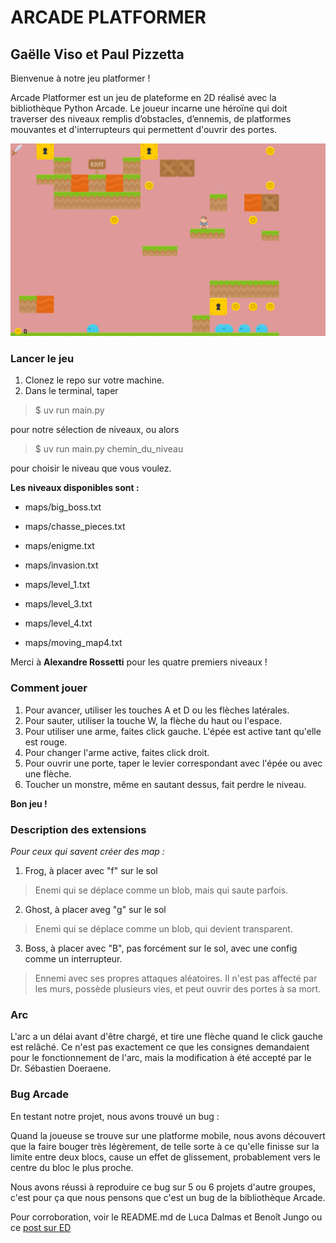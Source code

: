 # ARCADE PLATFORMER
## Gaëlle Viso et Paul Pizzetta

Bienvenue à notre jeu platformer ! 

Arcade Platformer est un jeu de plateforme en 2D réalisé avec la bibliothèque Python Arcade. Le joueur incarne une héroïne qui doit traverser des niveaux remplis d’obstacles, d’ennemis, de platformes mouvantes et d'interrupteurs qui permettent d'ouvrir des portes.

![Screenshot du jeu](documentation_files/example.png)

### Lancer le jeu

1. Clonez le repo sur votre machine.
2. Dans le terminal, taper 
> $ uv run main.py  

pour notre sélection de niveaux, ou alors
> $ uv run main.py chemin_du_niveau

pour choisir le niveau que vous voulez.  

**Les niveaux disponibles sont :**

- maps/big_boss.txt
- maps/chasse_pieces.txt
- maps/enigme.txt
- maps/invasion.txt

- maps/level_1.txt
- maps/level_3.txt
- maps/level_4.txt
- maps/moving_map4.txt

Merci à **Alexandre Rossetti** pour les quatre premiers niveaux !

### Comment jouer

1. Pour avancer, utiliser les touches A et D ou les flèches latérales.  
2. Pour sauter, utiliser la touche W, la flèche du haut ou l'espace.  
3. Pour utiliser une arme, faites click gauche. L'épée est active tant qu'elle est rouge.  
4. Pour changer l'arme active, faites click droit.  
5. Pour ouvrir une porte, taper le levier correspondant avec l'épée ou avec une flèche.  
6. Toucher un monstre, même en sautant dessus, fait perdre le niveau.  

**Bon jeu !**

### Description des extensions

*Pour ceux qui savent créer des map :*

1. Frog, à placer avec "f" sur le sol 
> Enemi qui se déplace comme un blob, mais qui saute parfois.
2. Ghost, à placer aveg "g" sur le sol
> Enemi qui se déplace comme un blob, qui devient transparent.
3. Boss, à placer avec "B", pas forcément sur le sol, avec une config comme un interrupteur.
> Ennemi avec ses propres attaques aléatoires. Il n'est pas affecté par les murs, possède plusieurs vies, et peut ouvrir des portes à sa mort.

### Arc
L'arc a un délai avant d'être chargé, et tire une flèche quand le click gauche est relâché. Ce n'est pas exactement ce que les consignes demandaient pour le fonctionnement de l'arc, mais la modification à été accepté par le Dr. Sébastien Doeraene.

### Bug Arcade
En testant notre projet, nous avons trouvé un bug : 

Quand la joueuse se trouve sur une platforme mobile, nous avons découvert que la faire bouger très légèrement, de telle sorte à ce qu'elle finisse sur la limite entre deux blocs, cause un effet de glissement, probablement vers le centre du bloc le plus proche.

Nous avons réussi à reproduire ce bug sur 5 ou 6 projets d'autre groupes, c'est pour ça que nous pensons que c'est un bug de la bibliothèque Arcade.

Pour corroboration, voir le README.md de Luca Dalmas et Benoît Jungo ou ce [post sur ED](https://edstem.org/eu/courses/2070/discussion/186051)